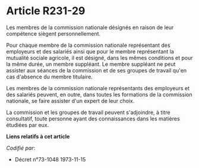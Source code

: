 # Article R231-29

Les membres de la commission nationale désignés en raison de leur compétence siègent personnellement.

Pour chaque membre de la commission nationale représentant des employeurs et des salariés ainsi que pour le membre
représentant la mutualité sociale agricole, il est désigné, dans les mêmes conditions et pour la même durée, un membre
suppléant. Le membre suppléant ne peut assister aux séances de la commission et de ses groupes de travail qu'en cas d'absence
du membre titulaire.

Les membres de la commission nationale représentants des employeurs et des salariés peuvent, en outre, dans toutes les
formations de la commission nationale, se faire assister d'un expert de leur choix.

La commission et les groupes de travail peuvent s'adjoindre, à titre consultatif, toute personne ayant des connaissances dans
les matières étudiées par eux.

**Liens relatifs à cet article**

_Codifié par_:

  - Décret n°73-1048 1973-11-15
